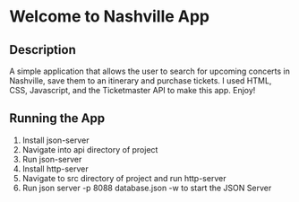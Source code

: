 # Welcome to Nashville App

## Description

A simple application that allows the user to search for upcoming concerts in Nashville, save them to an itinerary and purchase tickets. I used HTML, CSS, Javascript, and the Ticketmaster API to make this app. Enjoy!

## Running the App

1. Install json-server
2. Navigate into api directory of project
3. Run json-server
4. Install http-server
5. Navigate to src directory of project and run http-server
6. Run json server -p 8088 database.json -w to start the JSON Server